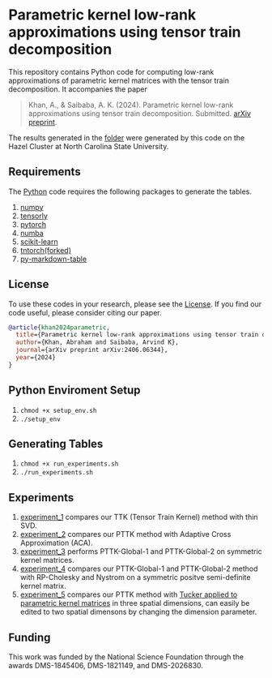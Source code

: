 # Parametric kernel low-rank approximations using tensor train decomposition
This repository contains Python code for computing low-rank approximations of parametric kernel matrices with the tensor train decomposition. It accompanies the paper
> Khan, A., & Saibaba, A. K. (2024). Parametric kernel low-rank approximations using tensor train decomposition. Submitted. [arXiv preprint](https://arxiv.org/abs/2406.06344).

The results generated in the [folder](https://github.com/awkhan3/ParametricTensorTrainKernel/tree/main/experiments_out) were generated by this code on the Hazel Cluster at North Carolina State University.

## Requirements
The [Python](python/) code requires the following packages to generate the tables.
1. [numpy](https://github.com/numpy/numpy)
2. [tensorly](https://github.com/scipy/scipy)
3. [pytorch](https://github.com/pytorch/pytorch)
4. [numba](https://github.com/numba/numba)
5. [scikit-learn](https://github.com/scikit-learn/scikit-learn)
6. [tntorch(forked)](https://github.com/awkhan3/tntorch)
7. [py-markdown-table](https://pypi.org/project/py-markdown-table/)

## License
To use these codes in your research, please see the [License](LICENSE). If you find our code useful, please consider citing our paper.
```bibtex
@article{khan2024parametric,
  title={Parametric kernel low-rank approximations using tensor train decomposition},
  author={Khan, Abraham and Saibaba, Arvind K},
  journal={arXiv preprint arXiv:2406.06344},
  year={2024}
}
```
## Python Enviroment Setup
1. `chmod +x setup_env.sh`
2. `./setup_env`

## Generating Tables
1. `chmod +x run_experiments.sh`
2. `./run_experiments.sh`

## Experiments
1. [experiment_1](https://github.com/awkhan3/ParametricTensorTrainKernel/blob/main/experiments/experiment_1.py) compares our TTK (Tensor Train Kernel) method with thin SVD.
2. [experiment_2](https://github.com/awkhan3/ParametricTensorTrainKernel/blob/main/experiments/experiment_2.py) compares our PTTK method with Adaptive Cross Approximation (ACA).
3. [experiment_3](https://github.com/awkhan3/ParametricTensorTrainKernel/blob/main/experiments/experiment_3.py) performs PTTK-Global-1 and PTTK-Global-2 on symmetric kernel matrices.
4. [experiment_4](https://github.com/awkhan3/ParametricTensorTrainKernel/blob/main/experiments/experiment_4.py) compares our PTTK-Global-1 and PTTK-Global-2 method with RP-Cholesky and Nystrom on a symmetric positve semi-definite kernel matrix.
5. [experiment_5](https://github.com/awkhan3/ParametricTensorTrainKernel/blob/main/experiments/experiment_5.py) compares our PTTK method with [Tucker applied to parametric kernel matrices](https://link.springer.com/article/10.1007/s10444-022-09979-7) in three spatial dimensions, can easily be edited to two spatial dimensons by changing the dimension parameter.

## Funding
This work was funded by the National Science Foundation through the awards DMS-1845406, DMS-1821149, and 
DMS-2026830.


 
